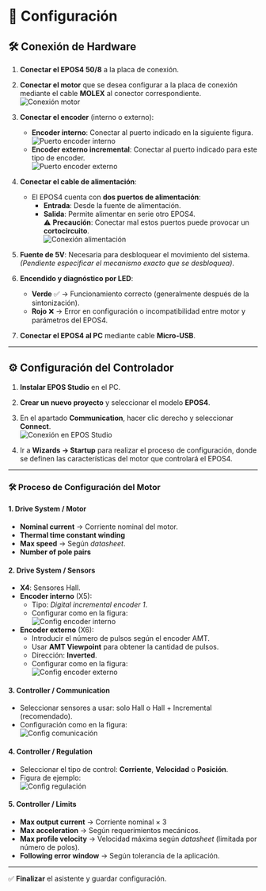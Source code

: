 # 🔧 Configuración

## 🛠️ Conexión de Hardware

1. **Conectar el EPOS4 50/8** a la placa de conexión.  

2. **Conectar el motor** que se desea configurar a la placa de conexión mediante el cable **MOLEX** al conector correspondiente.  
   ![Conexión motor](docs/images/conexion_motor.jpg)  

3. **Conectar el encoder** (interno o externo):  
   - **Encoder interno**: Conectar al puerto indicado en la siguiente figura.  
     ![Puerto encoder interno](docs/images/encoder_interno.jpg)  
   - **Encoder externo incremental**: Conectar al puerto indicado para este tipo de encoder.  
     ![Puerto encoder externo](docs/images/encoder_externo.jpg)  

4. **Conectar el cable de alimentación**:  
   - El EPOS4 cuenta con **dos puertos de alimentación**:  
     - **Entrada**: Desde la fuente de alimentación.  
     - **Salida**: Permite alimentar en serie otro EPOS4.  
   ⚠️ **Precaución**: Conectar mal estos puertos puede provocar un **cortocircuito**.  
   ![Conexión alimentación](docs/images/conexion_alimentacion.jpg)  

5. **Fuente de 5V**: Necesaria para desbloquear el movimiento del sistema. *(Pendiente especificar el mecanismo exacto que se desbloquea)*.  

6. **Encendido y diagnóstico por LED**:  
   - **Verde** ✅ → Funcionamiento correcto (generalmente después de la sintonización).  
   - **Rojo** ❌ → Error en configuración o incompatibilidad entre motor y parámetros del EPOS4.  

7. **Conectar el EPOS4 al PC** mediante cable **Micro-USB**.  

---

## ⚙️ Configuración del Controlador

1. **Instalar EPOS Studio** en el PC.  

2. **Crear un nuevo proyecto** y seleccionar el modelo **EPOS4**.  

3. En el apartado **Communication**, hacer clic derecho y seleccionar **Connect**.  
   ![Conexión en EPOS Studio](docs/images/epos_studio_connect.jpg)  

4. Ir a **Wizards → Startup** para realizar el proceso de configuración, donde se definen las características del motor que controlará el EPOS4.  

---

### 🛠️ Proceso de Configuración del Motor

#### **1. Drive System / Motor**  
- **Nominal current** → Corriente nominal del motor.  
- **Thermal time constant winding**  
- **Max speed** → Según *datasheet*.  
- **Number of pole pairs**  

#### **2. Drive System / Sensors**  
- **X4**: Sensores Hall.  
- **Encoder interno** (X5):  
  - Tipo: *Digital incremental encoder 1*.  
  - Configurar como en la figura:  
    ![Config encoder interno](docs/images/config_encoder_interno.jpg)  
- **Encoder externo** (X6):  
  - Introducir el número de pulsos según el encoder AMT.  
  - Usar **AMT Viewpoint** para obtener la cantidad de pulsos.  
  - Dirección: **Inverted**.  
  - Configurar como en la figura:  
    ![Config encoder externo](docs/images/config_encoder_externo.jpg)  

#### **3. Controller / Communication**  
- Seleccionar sensores a usar: solo Hall o Hall + Incremental (recomendado).  
- Configuración como en la figura:  
  ![Config comunicación](docs/images/config_communication.jpg)  

#### **4. Controller / Regulation**  
- Seleccionar el tipo de control: **Corriente**, **Velocidad** o **Posición**.  
- Figura de ejemplo:  
  ![Config regulación](docs/images/config_regulation.jpg)  

#### **5. Controller / Limits**  
- **Max output current** → Corriente nominal × 3  
- **Max acceleration** → Según requerimientos mecánicos.  
- **Max profile velocity** → Velocidad máxima según *datasheet* (limitada por número de polos).  
- **Following error window** → Según tolerancia de la aplicación.  

---

✅ **Finalizar** el asistente y guardar configuración.  

